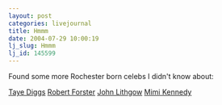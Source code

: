 ```yaml
---
layout: post
categories: livejournal
title: Hmmm
date: 2004-07-29 10:00:19
lj_slug: Hmmm
lj_id: 145599
---
```

Found some more Rochester born celebs I didn't know about:  



[Taye Diggs](http://imdb.com/name/nm0004875/) [Robert Forster](http://imdb.com/name/nm0001233/) [John Lithgow](http://imdb.com/name/nm0001475/) [Mimi Kennedy](http://imdb.com/name/nm0448252/)
